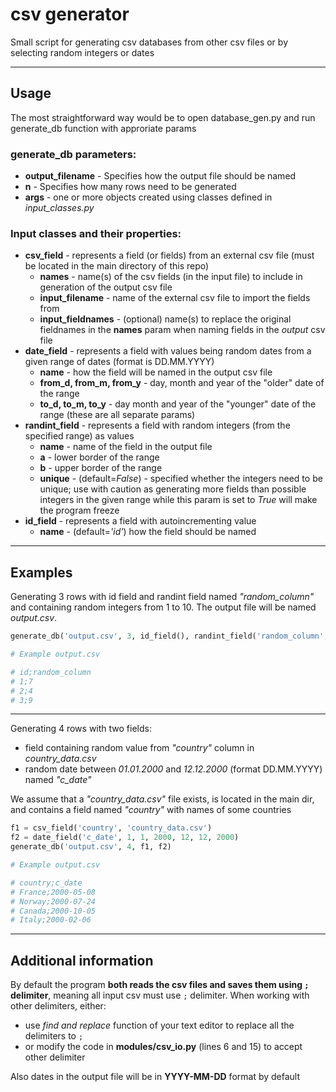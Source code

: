 # csv generator
 Small script for generating csv databases from other csv files or by selecting random integers or dates

---
## Usage

The most straightforward way would be to open database_gen.py and run generate_db function with approriate params

### generate_db parameters:
- **output_filename** - Specifies how the output file should be named
- **n** - Specifies how many rows need to be generated
- **args** - one or more objects created using classes defined in *input_classes.py*

### Input classes and their properties:
- **csv_field** - represents a field (or fields) from an external csv file (must be located in the main directory of this repo)
  - **names** - name(s) of the csv fields (in the input file) to include in generation of the output csv file
  - **input_filename** - name of the external csv file to import the fields from
  - **input_fieldnames** - (optional) name(s) to replace the original fieldnames in the **names** param when naming fields in the *output* csv file
- **date_field** - represents a field with values being random dates from a given range of dates (format is DD.MM.YYYY)
  - **name** - how the field will be named in the output csv file
  - **from_d, from_m, from_y** - day, month and year of the "older" date of the range
  - **to_d, to_m, to_y** - day month and year of the "younger" date of the range (these are all separate params)
- **randint_field** - represents a field with random integers (from the specified range) as values
  - **name** - name of the field in the output file
  - **a** - lower border of the range
  - **b** - upper border of the range
  - **unique** - (default=*False*) - specified whether the integers need to be unique; use with caution as generating more fields than possible integers in the given range while this param is set to *True* will make the program freeze
- **id_field** - represents a field with autoincrementing value
  - **name** - (default=*'id'*) how the field should be named 

---
## Examples

Generating 3 rows with id field and randint field named *"random_column"* and containing random integers from 1 to 10. The output file will be named *output.csv*.
```python
generate_db('output.csv', 3, id_field(), randint_field('random_column', 1, 10))

# Example output.csv

# id;random_column
# 1;7
# 2;4
# 3;9
```
---
Generating 4 rows with two fields:
- field containing random value from *"country"* column in *country_data.csv*
- random date between *01.01.2000* and *12.12.2000* (format DD.MM.YYYY) named *"c_date"*

We assume that a *"country_data.csv"* file exists, is located in the main dir, and contains a field named *"country"*  with names of some countries
```python
f1 = csv_field('country', 'country_data.csv')
f2 = date_field('c_date', 1, 1, 2000, 12, 12, 2000)
generate_db('output.csv', 4, f1, f2)

# Example output.csv

# country;c_date
# France;2000-05-08
# Norway;2000-07-24
# Canada;2000-10-05
# Italy;2000-02-06
```
---
## Additional information
By default the program 
**both reads the csv files and saves them using `;` delimiter**, meaning all input csv must use `;` delimiter. When working with other delimiters, either:
- use *find and replace* function of your text editor to replace all the delimiters to `;`
- or modify the code in **modules/csv_io.py**  (lines 6 and 15) to accept other delimiter

Also dates in the output file will be in **YYYY-MM-DD** format by default